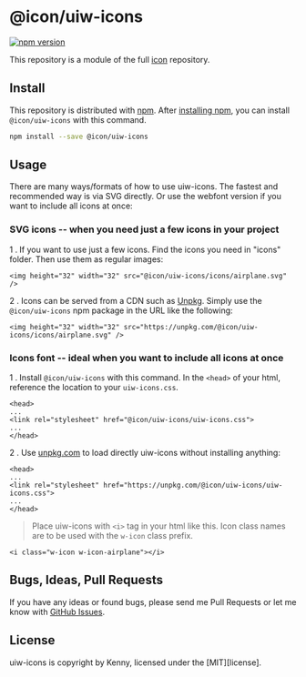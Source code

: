# @icon/uiw-icons

[![npm version](https://img.shields.io/npm/v/@icon/uiw-icons.svg)](https://www.npmjs.org/package/@icon/uiw-icons)

This repository is a module of the full [icon][icon] repository.

## Install

This repository is distributed with [npm]. After [installing npm][install-npm], you can install `@icon/uiw-icons` with this command.

```bash
npm install --save @icon/uiw-icons
```

## Usage

There are many ways/formats of how to use uiw-icons. The fastest and recommended way is via SVG directly. Or use the webfont version if you want to include all icons at once:

### SVG icons -- when you need just a few icons in your project

1 . If you want to use just a few icons. Find the icons you need in "icons" folder. Then use them as regular images:

```
<img height="32" width="32" src="@icon/uiw-icons/icons/airplane.svg" />
```

2 . Icons can be served from a CDN such as [Unpkg][Unpkg]. Simply use the `@icon/uiw-icons` npm package in the URL like the following:

```
<img height="32" width="32" src="https://unpkg.com/@icon/uiw-icons/icons/airplane.svg" />
```

### Icons font -- ideal when you want to include all icons at once

1 . Install `@icon/uiw-icons` with this command. In the `<head>` of your html, reference the location to your `uiw-icons.css`.

```
<head>
...
<link rel="stylesheet" href="@icon/uiw-icons/uiw-icons.css">
...
</head>
```

2 . Use [unpkg.com][Unpkg] to load directly uiw-icons without installing anything:

```
<head>
...
<link rel="stylesheet" href="https://unpkg.com/@icon/uiw-icons/uiw-icons.css">
...
</head>
```

> Place uiw-icons with `<i>` tag in your html like this. Icon class names are to be used with the `w-icon` class prefix.

```
<i class="w-icon w-icon-airplane"></i>
```


## Bugs, Ideas, Pull Requests

If you have any ideas or found bugs, please send me Pull Requests or let me know with [GitHub Issues][github issues].

## License

uiw-icons is copyright by Kenny, licensed under the [MIT][license].

[MIT]: https://opensource.org/licenses/MIT
[SIL]: http://scripts.sil.org/OFL
[icon]: https://github.com/thecreation/icons
[npm]: https://www.npmjs.com/
[install-npm]: https://docs.npmjs.com/getting-started/installing-node
[sass]: http://sass-lang.com/
[github issues]: https://github.com/thecreation/icons/issues
[Unpkg]: https://unpkg.com